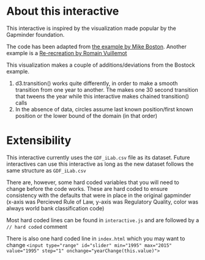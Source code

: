 # About this interactive
This interactive is inspired by the visualization made popular by the Gapminder foundation. 

The code has been adapted from [the example by Mike Boston](https://bost.ocks.org/mike/nations/). Another example is a [Re-recreation by Romain Vuillemot](https://romsson.github.io/dragit/example/nations.html)

This visualization makes a couple of additions/deviations from the Bostock example. 

1) d3.transition() works quite differently, in order to make a smooth transition from one year to another. The makes one 30 second transition that tweens the year while this interactive makes chained transition() calls
2) In the absence of data, circles assume last known position/first known position or the lower bound of the domain (in that order)

# Extensibility
This interactive currently uses the `GDF_iLab.csv` file as its dataset. Future interactives can use this interactive as long as the new dataset follows the same structure as `GDF_iLab.csv`

There are, however, some hard coded variables that you will need to change before the code works. These are hard coded to ensure consistency with the defaults that were in place in the original gapminder (x-axis was Percieved Rule of Law, y-axis was Regulatory Quality, color was always world bank classification code)

Most hard coded lines can be found in `interactive.js` and are followed by a `// hard coded` comment

There is also one hard coded line in `index.html` which you may want to change
`<input type="range" id="slider" min="1995" max="2015" value="1995" step="1" onchange="yearChange(this.value)">`   